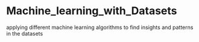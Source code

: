 # Machine_learning_with_Datasets
applying different machine learning algorithms to find insights and patterns in the datasets
